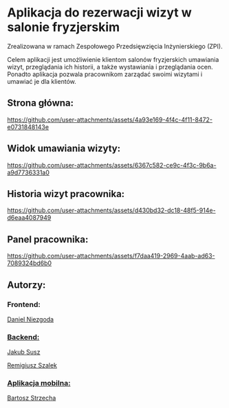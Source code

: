 # Aplikacja do rezerwacji wizyt w salonie fryzjerskim

Zrealizowana w ramach Zespołowego Przedsięwzięcia Inżynierskiego (ZPI).

Celem aplikacji jest umożliwienie klientom salonów fryzjerskich umawiania wizyt, przeglądania ich historii, a także wystawiania i przeglądania ocen. Ponadto aplikacja pozwala pracownikom zarządać swoimi wizytami i umawiać je dla klientów.

## Strona główna:

https://github.com/user-attachments/assets/4a93e169-4f4c-4f11-8472-e0731848143e

## Widok umawiania wizyty:

https://github.com/user-attachments/assets/6367c582-ce9c-4f3c-9b6a-a9d7736331a0

## Historia wizyt pracownika:

https://github.com/user-attachments/assets/d430bd32-dc18-48f5-914e-d6eaa4087949

## Panel pracownika:

https://github.com/user-attachments/assets/f7daa419-2969-4aab-ad63-7089324bd6b0






## Autorzy:

### Frontend: 

  [Daniel Niezgoda](https://github.com/Dagonin)  
  
### [Backend:](https://github.com/Arut3nCodes/zpi2024-be)  

  [Jakub Susz](https://github.com/Arut3nCodes)  
  
  [Remigiusz Szalek](https://github.com/Freshh0)  
  
### [Aplikacja mobilna:](https://github.com/bombell768/zpi2024-mobapp)  

  [Bartosz Strzecha](https://github.com/bombell768)  
